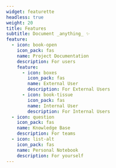 ```yaml
---
widget: featurette
headless: true
weight: 20
title: Features
subtitle: Document _anything_ ✨
feature:
  - icon: book-open
    icon_pack: fas
    name: Project Documentation
    description: For users
    feature:
      - icon: boxes
        icon_pack: fas
        name: External User
        description: For External Users
      - icon: book-tissue
        icon_pack: fas
        name: Internal User
        description: For Internal Users
  - icon: question
    icon_pack: fas
    name: Knowledge Base
    description: For teams
  - icon: list-alt
    icon_pack: fas
    name: Personal Notebook
    description: For yourself
---
```

